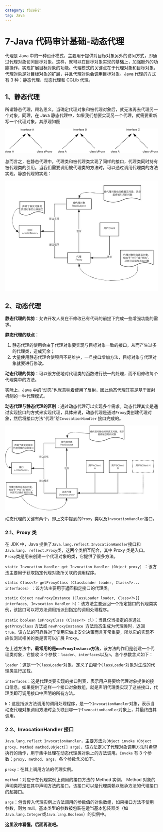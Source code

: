 ```yaml
---
category: 代码审计
tag: Java
---
```


# 7-Java 代码审计基础-动态代理

<!-- more -->

代理是 Java 中的一种设计模式，主要用于提供对目标对象另外的访问方式，即通过代理对象访问目标对象。这样，就可以在目标对象实现的基础上，加强额外的功能操作，实现扩展目标对象的功能。代理模式的关键点在于代理对象和目标对象，代理对象是对目标对象的扩展，并且代理对象会调用目标对象。Java 代理的方式有 3 种：静态代理、动态代理和 CGLib 代理。

## 1、静态代理

所谓静态代理，顾名思义，当确定代理对象和被代理对象后，就无法再去代理另一个对象。同理，在 Java 静态代理中，如果我们想要实现另一个代理，就需要重新写一个代理对象，其原理如图

![img](./img/7-DynamicProxy/epub_40869976_146.jpeg)

总而言之，在静态代理中，代理类和被代理类实现了同样的接口，代理类同时持有被代理类的引用。当我们需要调用被代理类的方法时，可以通过调用代理类的方法实现，静态代理的实现：

![img](./img/7-DynamicProxy/epub_40869976_147.jpeg)

## 2、动态代理

**静态代理的优势**：允许开发人员在不修改已有代码的前提下完成一些增强功能的需求。

**静态代理的缺点**：

1. 静态代理的使用会由于代理对象要实现与目标对象一致的接口，从而产生过多的代理类，造成冗余；
2. 大量使用静态代理会使项目不易维护，一旦接口增加方法，目标对象与代理对象就要进行修改。

**动态代理的优势**：可以很方便地对代理类的函数进行统一的处理，而不用修改每个代理类中的方法。

实际上，Java 中的“动态”也就意味着使用了反射，因此动态代理其实是基于反射机制的一种代理模式。

**动态代理与静态代理的区别**：通过动态代理可以实现多个需求。动态代理其实是通过实现接口的方式来实现代理，具体来说，动态代理是通过`Proxy`类创建代理对象，然后将接口方法“代理”给`InvocationHandler` 接口完成的。

![img](./img/7-DynamicProxy/epub_40869976_148.jpeg)

动态代理的关键有两个，即上文中提到的`Proxy `类以及`InvocationHandler`接口。

### 2.1、Proxy 类

在 JDK 中，Java 提供了`Java.lang.reflect.InvocationHandler`接口和`Java.lang. reflect.Proxy`类，这两个类相互配合，其中 Proxy 类是入口。`Proxy`类是用来创建一个代理对象的类，它提供了很多方法。

`static Invocation Handler get Invocation Handler (Object proxy) `：该方法主要用于获取指定代理对象所关联的调用程序。

`static Class<?> getProxyClass (ClassLoader loader, Class<?>... interfaces) `：该方法主要用于返回指定接口的代理类。

`static Object newProxyInstance (ClassLoader loader, Class<?>[] interfaces, Invocation Handler h)`：该方法主要返回一个指定接口的代理类实例，该接口可以将方法调用指派到指定的调用处理程序。

`static boolean isProxyClass (Class<?> cl)`：当且仅当指定的类通过 `getProxyClass` 方法或 `newProxyInstance `方法动态生成为代理类时，返回 `true`。该方法的可靠性对于使用它做出安全决策而言非常重要，所以它的实现不应仅测试相关的类是否可以扩展 Proxy。

在上述方法中，**最常用的是`newProxyInstance`方法**，该方法的作用是创建一个代理类对象，它接收 3 个参数：`loader`、`interfaces`以及`h`，各个参数含义如下：

`loader`：这是一个`ClassLoader`对象，定义了由哪个`ClassLoader`对象对生成的代理类进行加载。

`interfaces`：这是代理类要实现的接口列表，表示用户将要给代理对象提供的接口信息。如果提供了这样一个接口对象数组，就是声明代理类实现了这些接口，代理类即可调用接口中声明的所有方法。

`h`：这是指派方法调用的调用处理程序，是一个`InvocationHandler`对象，表示当动态代理对象调用方法时会关联到哪一个`InvocationHandler`对象上，并最终由其调用。

### 2.2、InvocationHandler 接口

`Java.lang.reflect InvocationHandler`，主要方法为`Object invoke（Object proxy, Method method,Object[] args）`，该方法定义了代理对象调用方法时希望执行的动作，用于集中处理在动态代理类对象上的方法调用。`Invoke` 有 3 个参数：`proxy`、`method`、`args`，各个参数含义如下。

`proxy`：在其上调用方法的代理实例。

`method`：对应于在代理实例上调用的接口方法的 Method 实例。 Method 对象的声明类将是在其中声明方法的接口，该接口可以是代理类赖以继承方法的代理接口的超接口。

`args`：包含传入代理实例上方法调用的参数值的对象数组，如果接口方法不使用参数，则为 null。基本类型的参数被包装在适当基本包装器类（如`Java.lang.Integer`或`Java.lang.Boolean`）的实例中。

**这里没咋看懂，后面再说吧。**
